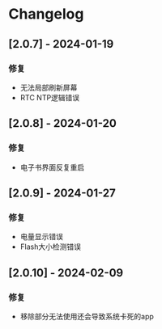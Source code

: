 # Changelog

## [2.0.7] - 2024-01-19

### 修复
- 无法局部刷新屏幕
- RTC NTP逻辑错误


## [2.0.8] - 2024-01-20

### 修复
- 电子书界面反复重启

## [2.0.9] - 2024-01-27

### 修复
- 电量显示错误
- Flash大小检测错误


## [2.0.10] - 2024-02-09

### 修复
- 移除部分无法使用还会导致系统卡死的app


